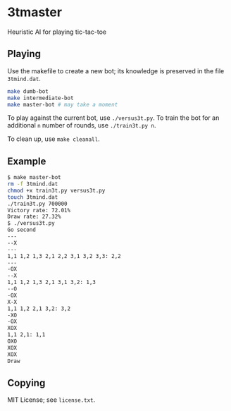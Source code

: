 # 3tmaster
Heuristic AI for playing tic-tac-toe
## Playing
Use the makefile to create a new bot; its knowledge is preserved in the file `3tmind.dat`.
```bash
make dumb-bot
make intermediate-bot
make master-bot # may take a moment
```
To play against the current bot, use `./versus3t.py`. To train the bot for an additional `n` number of rounds, use `./train3t.py n`.

To clean up, use `make cleanall`.
## Example
```bash
$ make master-bot 
rm -f 3tmind.dat
chmod +x train3t.py versus3t.py
touch 3tmind.dat
./train3t.py 700000
Victory rate: 72.01%
Draw rate: 27.32%
$ ./versus3t.py 
Go second
---
--X
---
1,1 1,2 1,3 2,1 2,2 3,1 3,2 3,3: 2,2
---
-OX
--X
1,1 1,2 1,3 2,1 3,1 3,2: 1,3
--O
-OX
X-X
1,1 1,2 2,1 3,2: 3,2
-XO
-OX
XOX
1,1 2,1: 1,1
OXO
XOX
XOX
Draw
```
## Copying
MIT License; see `license.txt`.

